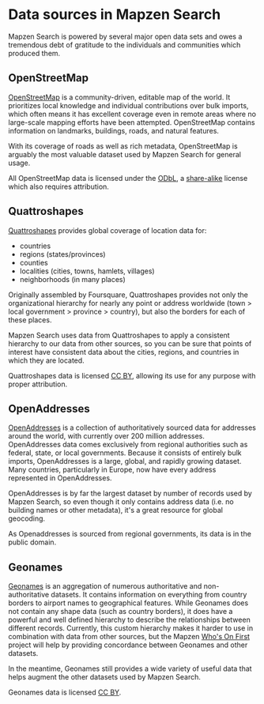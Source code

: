 # Data sources in Mapzen Search

Mapzen Search is powered by several major open data sets and owes a tremendous debt of gratitude to the individuals and communities which produced them.

## OpenStreetMap

[OpenStreetMap](https://www.openstreetmap.org/) is a community-driven, editable map of the world. It prioritizes local knowledge and individual contributions over bulk imports, which often means it has excellent coverage even in remote areas where no large-scale mapping efforts have been attempted. OpenStreetMap contains information on landmarks, buildings, roads, and natural features.

With its coverage of roads as well as rich metadata, OpenStreetMap is arguably the most valuable dataset used by Mapzen Search for general usage.

All OpenStreetMap data is licensed under the [ODbL](http://opendatacommons.org/licenses/odbl/), a [share-alike](https://en.wikipedia.org/wiki/Share-alike) license which also requires attribution.

## Quattroshapes

[Quattroshapes](http://quattroshapes.com/) provides global coverage of location data for:
- countries
- regions (states/provinces)
- counties
- localities (cities, towns, hamlets, villages)
- neighborhoods (in many places)

Originally assembled by Foursquare, Quattroshapes provides not only the organizational hierarchy for nearly any point or address worldwide (town > local government > province > country), but also the borders for each of these places.

Mapzen Search uses data from Quattroshapes to apply a consistent hierarchy to our data from other sources, so you can be sure that points of interest have consistent data about the cities, regions, and countries in which they are located.

Quattroshapes data is licensed [CC BY](http://creativecommons.org/licenses/by/2.0/), allowing its use for any purpose with proper attribution.

## OpenAddresses

[OpenAddresses](http://openaddresses.io/) is a collection of authoritatively sourced data for addresses around the world, with currently over 200 million addresses. OpenAddresses data comes exclusively from regional authorities such as federal, state, or local governments. Because it consists of entirely bulk imports, OpenAddresses is a large, global, and rapidly growing dataset. Many countries, particularly in Europe, now have every address represented in OpenAddresses.

OpenAddresses is by far the largest dataset by number of records used by Mapzen Search, so even though it only contains address data (i.e. no building names or other metadata), it's a great resource for global geocoding.

As Openaddresses is sourced from regional governments, its data is in the public domain.

## Geonames

[Geonames](http://www.geonames.org/) is an aggregation of numerous authoritative and non-authoritative datasets. It contains information on everything from country borders to airport names to geographical features. While Geonames does not contain any shape data (such as country borders), it does have a powerful and well defined hierarchy to describe the relationships between different records. Currently, this custom hierarchy makes it harder to use in combination with data from other sources, but the Mapzen [Who's On First](http://whosonfirst.mapzen.com/) project will help by providing concordance between Geonames and other datasets.

In the meantime, Geonames still provides a wide variety of useful data that helps augment the other datasets used by Mapzen Search.

Geonames data is licensed [CC BY](http://creativecommons.org/licenses/by/3.0/).
